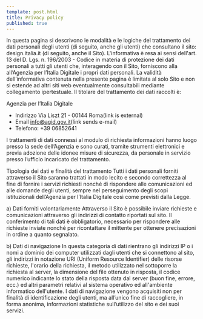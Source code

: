 ```yaml
---
template: post.html
title: Privacy policy
published: true
---
```


In questa pagina si descrivono le modalità e le logiche del trattamento dei dati personali degli utenti (di seguito, anche gli utenti) che consultano il sito: design.italia.it (di seguito, anche il Sito).
L'informativa è resa ai sensi dell'art. 13 del D. Lgs. n. 196/2003 - Codice in materia di protezione dei dati personali  a tutti gli utenti che, interagendo con il Sito, forniscono alla all’Agenzia per l’Italia Digitale i propri dati personali. 
La validità dell’informativa contenuta nella presente pagina è limitata al solo Sito e non si estende ad altri siti web eventualmente consultabili mediante collegamento ipertestuale.
Il titolare del trattamento dei dati raccolti è:

Agenzia per l’Italia Digitale
-	Indirizzo Via Liszt 21 - 00144 Roma(link is external)
-	Email info@agid.gov.it(link sends e-mail)
-	Telefono: +39 06852641

I trattamenti di dati connessi al modulo di richiesta informazioni hanno luogo presso la sede dell’Agenzia e sono curati, tramite strumenti elettronici e previa adozione delle idonee misure di sicurezza, da personale in servizio presso l’ufficio incaricato del trattamento.

Tipologia dei dati e finalità del trattamento
Tutti i dati personali forniti attraverso il Sito saranno trattati in modo lecito e secondo correttezza al fine di fornire i servizi richiesti nonché di rispondere alle comunicazioni ed alle domande degli utenti, sempre nel perseguimento degli scopi istituzionali dell’Agenzia per l’Italia Digitale così come previsti dalla Legge.

a)	Dati forniti volontariamente 
Attraverso il Sito è possibile inviare richieste e comunicazioni attraverso gli indirizzi di contatto riportati sul sito. Il conferimento di tali dati è obbligatorio, necessario per rispondere alle richieste inviate nonché per ricontattare il mittente per ottenere precisazioni in ordine a quanto segnalato.

b)	Dati di navigazione 
In questa categoria di dati rientrano gli indirizzi IP o i nomi a dominio dei computer utilizzati dagli utenti che si connettono al sito, gli indirizzi in notazione URI (Uniform Resource Identifier) delle risorse richieste, l'orario della richiesta, il metodo utilizzato nel sottoporre la richiesta al server, la dimensione del file ottenuto in risposta, il codice numerico indicante lo stato della risposta data dal server (buon fine, errore, ecc.) ed altri parametri relativi al sistema operativo ed all'ambiente informatico dell'utente. I dati di navigazione vengono acquisiti non per finalità di identificazione degli utenti, ma all’unico fine di raccogliere, 
in forma anonima, informazioni statistiche sull’utilizzo del sito e dei suoi servizi.